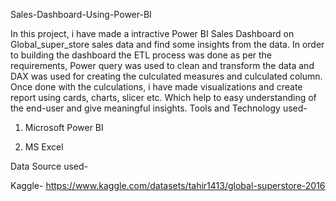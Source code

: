 Sales-Dashboard-Using-Power-BI

In this project, i have made a intractive Power BI Sales Dashboard on Global_super_store sales data and find some insights from the data. In order to building the dashboard the ETL process was done as per the requirements, Power query was used to clean and transform the data and DAX was used for creating the culculated measures and culculated column.
Once done with the culculations, i have made visualizations and create report using cards, charts, slicer etc.
Which help to easy understanding of the end-user and give meaningful insights.
Tools and Technology used-

1. Microsoft Power BI

2. MS Excel

Data Source used-

Kaggle- https://www.kaggle.com/datasets/tahir1413/global-superstore-2016
